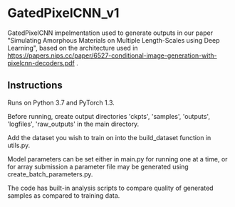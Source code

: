# GatedPixelCNN_v1

GatedPixelCNN impelmentation used to generate outputs in our paper "Simulating Amorphous Materials on Multiple Length-Scales using Deep Learning", based on the architecture used in https://papers.nips.cc/paper/6527-conditional-image-generation-with-pixelcnn-decoders.pdf .


## Instructions

Runs on Python 3.7 and PyTorch 1.3. 

Before running, create output directories 'ckpts', 'samples', 'outputs', 'logfiles', 'raw_outputs' in the main directory.

Add the dataset you wish to train on into the build_dataset function in utils.py.

Model parameters can be set either in main.py for running one at a time, or for array submission a parameter file may be generated using create_batch_parameters.py.

The code has built-in analysis scripts to compare quality of generated samples as compared to training data. 
